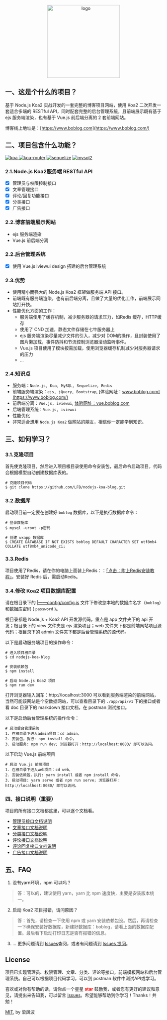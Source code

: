 <p align="center"><a href="http://www.boblog.com" target="_blank" rel="noopener noreferrer"><img width="234" src="http://images.boblog.com/BOBLOG-03.png" alt="logo"></a></p>

## 一、这是个什么的项目？

基于 Node.js Koa2 实战开发的一套完整的博客项目网站，使用 Koa2 二次开发一套适合多端的 RESTful API，同时配套完整的后台管理系统，且前端展示既有基于 ejs 服务端渲染，也有基于 Vue.js 前后端分离的 2 套前端网站。

博客线上地址是：[https://www.boblog.com](https://www.boblog.com/)

## 二、项目包含什么功能？

[![koa](https://img.shields.io/badge/koa-%5E2.7.0-brightgreen.svg) ](https://www.npmjs.com/package/koa)
[![koa-router](https://img.shields.io/badge/koa--router-%5E7.4.0-brightgreen.svg)](https://www.npmjs.com/package/koa-router)
[![sequelize](https://img.shields.io/badge/sequelize-%5E5.6.1-brightgreen.svg)](https://www.npmjs.com/package/sequelize)
[![mysql2](https://img.shields.io/badge/mysql2-%5E1.6.5-brightgreen.svg)](https://www.npmjs.com/package/mysql2)

### 2.1.Node.js Koa2服务端 RESTful API
- [x] 管理员与权限控制接口
- [x] 文章管理接口
- [x] 评论/回复功能接口
- [x] 分类接口
- [x] 广告接口

### 2.2.博客前端展示网站
- ejs 服务端渲染
- Vue.js 前后端分离

### 2.2.后台管理系统
- [x] 使用 Vue.js iviewui design 搭建的后台管理系统

### 2.3.优势
- 使用精小而强大的 Node.js Koa2 框架做服务端 API 接口。
- 前端既有服务端渲染，也有前后端分离，且做了大量的优化工作，前端展示网站打开快。
- 性能优化方面的工作：
    - 服务端使用了缓存机制，减少服务器的请求压力，如Redis 缓存，HTTP缓存
    - 使用了 CND 加速，静态文件存储在七牛服务器上
    - ejs 服务端渲染尽量减少文件的引入，减少对 DOM的操作，且封装使用了图片懒加载，事件防抖和节流控制浏览器滚动监听事件。
    - Vue.js 项目使用了模块按需加载，使用浏览器缓存机制减少对服务器请求的压力
    - ...

### 2.4.知识点
- 服务端：`Node.js, Koa, MySQL, Sequelize, Redis`
- 前端服务端渲染：`ejs, jQuery, Bootstrap`, [体验网址：www.boblog.com](https://www.boblog.com/)
- 前后端分离：`Vue.js, iviewui`, [体验网址：vue.boblog.com](http://vue.boblog.com/)
- 后端管理系统：`Vue.js, iviewui`
- 性能优化
- 非常适合想用 `Node.js Koa2` 做网站的朋友，相信你一定能学到知识。

## 三、如何学习？
### 3.1.克隆项目
首先使克隆项目，然后进入项目根目录使用命令安装包，最后命令启动项目，代码会根据模型自动创建数据库表的。
```
# 克隆项目代码
$ git clone https://github.com/LFB/nodejs-koa-blog.git
```

### 3.2.数据库
启动项目前一定要在创建好 `boblog` 数据库，以下是执行数据库命令：
```
# 登录数据库
$ mysql -uroot -p密码

# 创建 wxapp 数据库
$ CREATE DATABASE IF NOT EXISTS boblog DEFAULT CHARACTER SET utf8mb4 COLLATE utf8mb4_unicode_ci;
```

### 3.3.Redis
项目使用了Redis，请在你的电脑上面装上Redis：：[「点击：附上Redis安装教程」](https://www.runoob.com/redis/redis-install.html)，安装好 Redis 后，需启动Redis。 

### 3.4.修改 Koa2 项目数据库配置
请在根目录下的 [|——config/config.js](https://github.com/LFB/nodejs-koa-blog/blob/master/config/config.js) 文件下修改您本地的数据库名字（`boblog`）和数据库密码 ( `password` )。

根目录都是 Node.js + Koa2 API 开发源代码，重点是 app 文件夹下的 api 开发；根目录下的 view 文件夹是 ejs 渲染项目；web 文件夹下都是前端网站项目源代码；根目录下的 admin 文件夹下都是后台管理系统的源代码。

以下是启动服务端项目的操作命令：
```
# 进入项目根目录
$ cd nodejs-koa-blog

# 安装依赖包
$ npm install

# 启动 Node.js Koa2 项目
$ npm run dev
```

打开浏览器输入回车：http://localhost:3000 可以看到服务端渲染的前端网站，当然可能该网站是个空数据网站，可以查看目录下的 `./app/api/v1` 下的接口或者看 doc 目录下的 markdown 接口文档，在 postman 测试接口。


以下是启动后台管理系统的操作命令：
```
# 启动后台管理系统
1. 在根目录下进入admin项目：cd admin，
2. 安装包，执行: npm install 命令，
3. 启动服务: npm run dev; 浏览器打开：http://localhost:8083/ 即可以访问。
```


以下启动 Vue.js 前端项目
```
# 启动 Vue.js 前端项目
1. 在根目录下进入web项目：cd web，
2. 安装依赖包，执行: yarn install 或者 npm install 命令，
3. 启动项目: yarn serve 或者 npm run serve; 浏览器打开：http://localhost:8080/ 即可以访问。
```


### 四、接口说明（重要）
项目的所有接口文档都这里，可以逐个文档看。
- [管理员接口文档说明](./doc/admin.md)
- [文章接口文档说明](./doc/article.md)
- [分类接口文档说明](./doc/category.md)
- [评论接口文档说明](./doc/comment.md)
- [评论回复接口文档说明](./doc/reply.md)
- [广告接口文档说明](./doc/advertise.md)

## 五、FAQ
1. 没有yarn环境，npm 可以吗？ 
> 答：可以的，建议使用 yarn，yarn 比 npm 速度快，主要是安装版本统一。

2. 启动 Koa2 项目报错，请问原因？
> 答：首先，请检查一下使用 npm 或 yarn 安装依赖包没。然后，再请检查一下确保安装好数据库，新建好数据库：boblog，请看上面的数据库配置。最后看下启动打印日志是否有报错的信息。
3. ... 更多问题请到 [Issues](https://github.com/LFB/nodejs-koa-blog/issues)查阅，或者有问题请到 [Issues 提问](https://github.com/LFB/nodejs-koa-blog/issues/new)。

## License

项目已实现管理员、权限管理、文章、分类、评论等接口，前端模板网站和后台管理系统。自己可以根据项目代码学习，可以到 postman 软件中测试API或学习。

喜欢或对你有帮助的话，请你点一个星星 <strong style='color:red;'>star</strong> 鼓励我，或者您有更好的建议和意见，请提出来告知我，可以留言 [Issues](https://github.com/LFB/nodejs-koa-blog/issues/new)。希望能够帮助到你学习！Thanks！共勉！

[MIT](https://github.com/LFB/nodejs-koa-blog/blob/master/LICENSE), by 梁凤波

